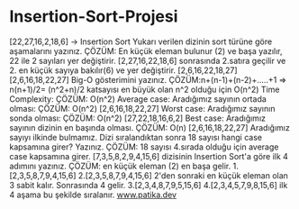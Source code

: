 # Insertion-Sort-Projesi
[22,27,16,2,18,6] -> Insertion Sort
Yukarı verilen dizinin sort türüne göre aşamalarını yazınız.
ÇÖZÜM: En küçük eleman bulunur (2) ve başa yazılır, 22 ile 2 sayıları yer değiştirir.
[2,27,16,22,18,6] sonrasında 2.satıra geçilir ve 2. en küçük sayıya bakılır(6) ve yer değiştirir. 
[2,6,16,22,18,27] 
[2,6,16,18,22,27]
Big-O gösterimini yazınız.
ÇÖZÜM:n+(n-1)+(n-2)+.....+1 => n(n+1)/2= (n^2+n)/2 katsayısı en büyük olan n^2 olduğu için O(n^2)
Time Complexity:
ÇÖZÜM: O(n^2)
Average case: Aradığımız sayının ortada olması:
ÇÖZÜM: O(n^2) [2,6,16,18,22,27]
Worst case: Aradığımız sayının sonda olması: 
ÇÖZÜM: O(n^2) [27,22,18,16,6,2]
Best case: Aradığımız sayının dizinin en başında olması.
ÇÖZÜM: O(n) [2,6,16,18,22,27] Aradığımız sayıyı ilkinde bulmamız.
Dizi sıralandıktan sonra 18 sayısı hangi case kapsamına girer? Yazınız.
ÇÖZÜM: 18 sayısı 4.sırada olduğu için average case kapsamına girer.
[7,3,5,8,2,9,4,15,6] dizisinin Insertion Sort'a göre ilk 4 adımını yazınız.
ÇÖZÜM: en küçük eleman (2) en başa gelir.
1.[2,3,5,8,7,9,4,15,6] 
2.[2,3,5,8,7,9,4,15,6] 2'den sonraki en küçük eleman olan 3 sabit kalır. Sonrasında 4 gelir.
3.[2,3,4,8,7,9,5,15,6]
4.[2,3,4,5,7,9,8,15,6] ilk 4 aşama bu şekilde sıralanır.
www.patika.dev
